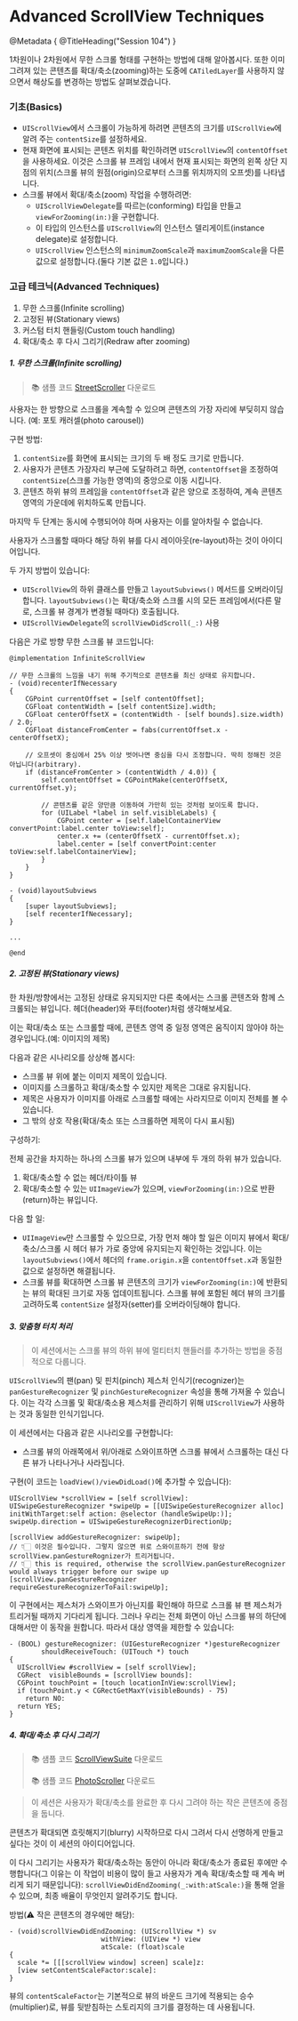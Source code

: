 # Advanced ScrollView Techniques

@Metadata {
    @TitleHeading("Session 104")
}

1차원이나 2차원에서 무한 스크롤 형태를 구현하는 방법에 대해 알아봅시다. 또한 이미 그려져 있는 콘텐츠를 확대/축소(zooming)하는 도중에 `CATiledLayer`를 사용하지 않으면서 해상도를 변경하는 방법도 살펴보겠습니다.

### 기초(Basics)

* `UIScrollView`에서 스크롤이 가능하게 하려면 콘텐츠의 크기를 `UIScrollView`에 알려 주는 `contentSize`를 설정하세요.
* 현재 화면에 표시되는 콘텐츠 위치를 확인하려면 `UIScrollView`의 `contentOffset`을 사용하세요. 이것은 스크롤 뷰 프레임 내에서 현재 표시되는 화면의 왼쪽 상단 지점의 위치(스크롤 뷰의 원점(origin)으로부터 스크롤 위치까지의 오프셋)를 나타냅니다.
* 스크롤 뷰에서 확대/축소(zoom) 작업을 수행하려면:
    - `UIScrollViewDelegate`를 따르는(conforming) 타입을 만들고 `viewForZooming(in:)`을 구현합니다.
    - 이 타입의 인스턴스를 `UIScrollView`의 인스턴스 델리게이트(instance delegate)로 설정합니다.
    - `UIScrollView` 인스턴스의 `minimumZoomScale`과 `maximumZoomScale`을 다른 값으로 설정합니다.(둘다 기본 값은 `1.0`입니다.)

### 고급 테크닉(Advanced Techniques)

1. 무한 스크롤(Infinite scrolling)
2. 고정된 뷰(Stationary views)
3. 커스텀 터치 핸들링(Custom touch handling)
4. 확대/축소 후 다시 그리기(Redraw after zooming)

##### 1. 무한 스크롤(Infinite scrolling)

> 📚 샘플 코드 [StreetScroller](https://developer.apple.com/library/archive/samplecode/StreetScroller/StreetScroller.zip) 다운로드

사용자는 한 방향으로 스크롤을 계속할 수 있으며 콘텐츠의 가장 자리에 부딪히지 않습니다. (예: 포토 캐러셀(photo carousel))

구현 방법:

1. `contentSize`를 화면에 표시되는 크기의 두 배 정도 크기로 만듭니다.
2. 사용자가 콘텐츠 가장자리 부근에 도달하려고 하면, `contentOffset`을 조정하여 `contentSize`(스크롤 가능한 영역)의 중앙으로 이동 시킵니다.
3. 콘텐츠 하위 뷰의 프레임을 `contentOffset`과 같은 양으로 조정하여, 계속 콘텐츠 영역의 가운데에 위치하도록 만듭니다.

마지막 두 단계는 동시에 수행되어야 하며 사용자는 이를 알아차릴 수 없습니다.

사용자가 스크롤할 때마다 해당 하위 뷰를 다시 레이아웃(re-layout)하는 것이 아이디어입니다.

두 가지 방법이 있습니다:

* `UIScrollView`의 하위 클래스를 만들고 `layoutSubviews()` 메서드를 오버라이딩합니다. `layoutSubviews()`는 확대/축소와 스크롤 시의 모든 프레임에서(다른 말로, 스크롤 뷰 경계가 변경될 때마다) 호출됩니다.
* `UIScrollViewDelegate`의 `scrollViewDidScroll(_:)` 사용

다음은 가로 방향 무한 스크롤 뷰 코드입니다:

```
@implementation InfiniteScrollView

// 무한 스크롤의 느낌을 내기 위해 주기적으로 콘텐츠를 최신 상태로 유지합니다.
- (void)recenterIfNecessary
{
    CGPoint currentOffset = [self contentOffset];
    CGFloat contentWidth = [self contentSize].width;
    CGFloat centerOffsetX = (contentWidth - [self bounds].size.width) / 2.0;
    CGFloat distanceFromCenter = fabs(currentOffset.x - centerOffsetX);
    
    // 오프셋이 중심에서 25% 이상 벗어나면 중심을 다시 조정합니다. 딱히 정해진 것은 아닙니다(arbitrary).
    if (distanceFromCenter > (contentWidth / 4.0)) {
        self.contentOffset = CGPointMake(centerOffsetX, currentOffset.y);
        
        // 콘텐츠를 같은 양만큼 이동하여 가만히 있는 것처럼 보이도록 합니다.
        for (UILabel *label in self.visibleLabels) {
            CGPoint center = [self.labelContainerView convertPoint:label.center toView:self];
            center.x += (centerOffsetX - currentOffset.x);
            label.center = [self convertPoint:center toView:self.labelContainerView];
        }
    }
}

- (void)layoutSubviews
{
    [super layoutSubviews];
    [self recenterIfNecessary];
}

...

@end
```

##### 2. 고정된 뷰(Stationary views)

한 차원/방향에서는 고정된 상태로 유지되지만 다른 축에서는 스크롤 콘텐츠와 함께 스크롤되는 뷰입니다. 헤더(header)와 푸터(footer)처럼 생각해보세요.

이는 확대/축소 또는 스크롤할 때에, 콘텐츠 영역 중 일정 영역은 움직이지 않아야 하는 경우입니다.(예: 이미지의 제목)

다음과 같은 시나리오를 상상해 봅시다:

* 스크롤 뷰 위에 붙는 이미지 제목이 있습니다.
* 이미지를 스크롤하고 확대/축소할 수 있지만 제목은 그대로 유지됩니다.
* 제목은 사용자가 이미지를 아래로 스크롤할 때에는 사라지므로 이미지 전체를 볼 수 있습니다.
* 그 밖의 상호 작용(확대/축소 또는 스크롤하면 제목이 다시 표시됨)

구성하기:

전체 공간을 차지하는 하나의 스크롤 뷰가 있으며 내부에 두 개의 하위 뷰가 있습니다.

1. 확대/축소할 수 없는 헤더/타이틀 뷰
2. 확대/축소할 수 있는 `UIImageView`가 있으며, `viewForZooming(in:)`으로 반환(return)하는 뷰입니다.

다음 할 일:

* `UIImageView`만 스크롤할 수 있으므로, 가장 먼저 해야 할 일은 이미지 뷰에서 확대/축소/스크롤 시 헤더 뷰가 가로 중앙에 유지되는지 확인하는 것입니다. 이는 `layoutSubviews()`에서 헤더의 `frame.origin.x`을 `contentOffset.x`과 동일한 값으로 설정하면 해결됩니다.
* 스크롤 뷰를 확대하면 스크롤 뷰 콘텐츠의 크기가 `viewForZooming(in:)`에 반환되는 뷰의 확대된 크기로 자동 업데이트됩니다. 스크롤 뷰에 포함된 헤더 뷰의 크기를 고려하도록 `contentSize` 설정자(setter)를 오버라이딩해야 합니다.

##### 3. 맞춤형 터치 처리

> 이 세션에서는 스크롤 뷰의 하위 뷰에 멀티터치 핸들러를 추가하는 방법을 중점적으로 다룹니다.

`UIScrollView`의 팬(pan) 및 핀치(pinch) 제스처 인식기(recognizer)는 `panGestureRecognizer` 및 `pinchGestureRecognizer` 속성을 통해 가져올 수 있습니다. 이는 각각 스크롤 및 확대/축소용 제스처를 관리하기 위해 `UIScrollView`가 사용하는 것과 동일한 인식기입니다.

이 세션에서는 다음과 같은 시나리오를 구현합니다:

* 스크롤 뷰의 아래쪽에서 위/아래로 스와이프하면 스크롤 뷰에서 스크롤하는 대신 다른 뷰가 나타나거나 사라집니다.

구현(이 코드는 `loadView()/viewDidLoad()`에 추가할 수 있습니다):

```
UIScrollView *scrollView = [self scrollView]:
UISwipeGestureRecognizer *swipeUp = [[UISwipeGestureRecognizer alloc] initWithTarget:self action: @selector (handleSwipeUp:)];
swipeUp.direction = UISwipeGestureRecognizerDirectionUp;

[scrollView addGestureRecognizer: swipeUp];
// 👇🏻 이것은 필수입니다. 그렇지 않으면 위로 스와이프하기 전에 항상 scrollView.panGestureRognizer가 트리거됩니다.
// 👇🏻 this is required, otherwise the scrollView.panGestureRecognizer would always trigger before our swipe up
[scrollView.panGestureRecognizer requireGestureRecognizerToFail:swipeUp];
```

이 구현에서는 제스처가 스와이프가 아닌지를 확인해야 하므로 스크롤 뷰 팬 제스처가 트리거될 때까지 기다리게 됩니다. 그러나 우리는 전체 화면이 아닌 스크롤 뷰의 하단에 대해서만 이 동작을 원합니다. 따라서 대상 영역을 제한할 수 있습니다:

```
- (BOOL) gestureRecognizer: (UIGestureRecognizer *)gestureRecognizer
        shouldReceiveTouch: (UITouch *) touch
{
  UIScrollView #scrollView = [self scrollView];
  CGRect  visibleBounds = [scrollView bounds]:
  CGPoint touchPoint = [touch locationInView:scrollView];
  if (touchPoint.y < CGRectGetMaxY(visibleBounds) - 75)
    return NO:
  return YES;
}
```

##### 4. 확대/축소 후 다시 그리기

> 📚 샘플 코드 [ScrollViewSuite](https://developer.apple.com/library/archive/samplecode/ScrollViewSuite/ScrollViewSuite.zip) 다운로드 
>
> 📚 샘플 코드 [PhotoScroller](https://developer.apple.com/library/archive/samplecode/PhotoScroller/PhotoScroller.zip) 다운로드

> 이 세션은 사용자가 확대/축소를 완료한 후 다시 그려야 하는 작은 콘텐츠에 중점을 둡니다.

콘텐츠가 확대되면 흐릿해지기(blurry) 시작하므로 다시 그려서 다시 선명하게 만들고 싶다는 것이 이 세션의 아이디어입니다.

이 다시 그리기는 사용자가 확대/축소하는 동안이 아니라 확대/축소가 종료된 후에만 수행합니다(그 이유는 이 작업이 비용이 많이 들고 사용자가 계속 확대/축소할 때 계속 버리게 되기 때문입니다): `scrollViewDidEndZooming(_:with:atScale:)`을 통해 얻을 수 있으며, 최종 배율이 무엇인지 알려주기도 합니다.

방법(⚠️ 작은 콘텐츠의 경우에만 해당):

```
- (void)scrollViewDidEndZooming: (UIScrollView *) sv
                       withView: (UIView *) view
                       atScale: (float)scale
{
  scale *= [[[scrollView window] screen] scale]z:
  [view setContentScaleFactor:scale]:
}
```

뷰의 `contentScaleFactor`는 기본적으로 뷰의 바운드 크기에 적용되는 승수(multiplier)로, 뷰를 뒷받침하는 스토리지의 크기를 결정하는 데 사용됩니다.
